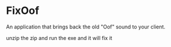 # FixOof
An application that brings back the old "Oof" sound to your client.


unzip the zip and run the exe and it will fix it
